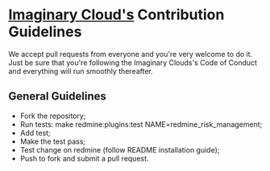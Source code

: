 # [Imaginary Cloud's](https://www.imaginarycloud.com) Contribution Guidelines

We accept pull requests from everyone and you're very welcome to do it. Just be sure that you're following the Imaginary Clouds's Code of Conduct and everything will run smoothly thereafter.

## General Guidelines

* Fork the repository;
* Run tests: make redmine:plugins:test NAME=redmine_risk_management;
* Add test;
* Make the test pass;
* Test change on redmine (follow README installation guide);
* Push to fork and submit a pull request.
